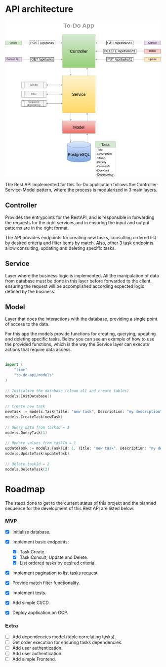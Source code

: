 # API architecture
![To-Do application architecture](arch.png)

The Rest API implemented for this To-Do application follows the Controller-Service-Model pattern, where the process is modularized in 3 main layers.

## Controller
Provides the entrypoints for the RestAPI, and is responsible in forwarding the requests for the right services and in ensuring the input and output patterns are in the right format.

The API provides endpoints for creating new tasks, consulting ordered list by desired criteria and filter items by match. Also, other 3 task endpoints allow consulting, updating and deleting specific tasks. 

## Service
Layer where the business logic is implemented. All the manipulation of data from database must be done in this layer before forwarded to the client, ensuring the request will be accomplished according expected logic defined by the business.

## Model
Layer that does the interactions with the database, providing a single point of access to the data.  

For this app the models provide functions for creating, querying, updating and deleting specific tasks. Below you can see an example of how to use the provided functions, which is the way the Service layer can execute actions that require data access.

```go

import (
	"time"
	"to-do-api/models"
)

// Initialize the database (clean all and create tables)
models.InitDatabase()

// Create new task
newTask := models.Task{Title: "new task", Description: "my description", Status: "backlog", Priority: 1, DueDate: time.Now().AddDate(0, 0, 7)}
models.CreateTask(newTask)

// Query data from taskId = 1
models.QueryTask(1)

// Update values from taskId = 1
updateTask := models.Task{Id: 1, Title: "new task", Description: "my description", Status: "backlog", Priority: 1, DueDate: time.Now().AddDate(0, 0, 7)}
models.UpdateTask(updateTask)

// Delete taskId = 2
models.DeleteTask(2)

```

# Roadmap
The steps done to get to the current status of this project and the planned sequence for the development of this Rest API are listed below: 

### MVP
- [x] Initialize database.
- [x] Implement basic endpoints:
	- [x] Task Create.
	- [x] Task Consult, Update and Delete.
	- [x] List ordered tasks by desired criteria.
- [x] Implement pagination to list tasks request.
- [x] Provide match filter functionality.
- [x] Implement tests.
- [x] Add simple CI/CD.
- [x] Deploy application on GCP.


### Extra
- [ ] Add dependencies model (table correlating tasks).
- [ ] Get order execution for ensuring tasks dependencies.
- [ ] Add user authentication.
- [ ] Add user authentication.
- [ ] Add simple Frontend.
